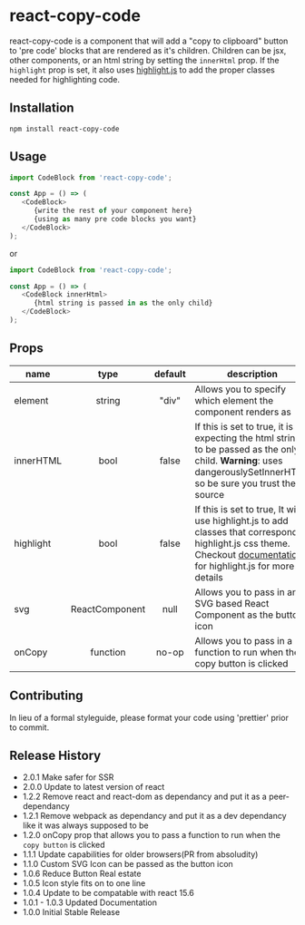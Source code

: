 # react-copy-code

react-copy-code is a component that will add a "copy to clipboard" button to 'pre code' blocks that are rendered as it's children. Children can be jsx, other components, or an html string by setting the `innerHtml` prop. If the `highlight` prop is set, it also uses [highlight.js](https://highlightjs.org/) to add the proper classes needed for highlighting code.

## Installation

`npm install react-copy-code`

## Usage

```javascript
import CodeBlock from 'react-copy-code';

const App = () => (
   <CodeBlock>
      {write the rest of your component here}
      {using as many pre code blocks you want}
   </CodeBlock>
);
```

or

```javascript
import CodeBlock from 'react-copy-code';

const App = () => (
   <CodeBlock innerHtml>
      {html string is passed in as the only child}
   </CodeBlock>
);
```

## Props

| name      |      type      | default | description                                                                                                                                                                                     |
| --------- | :------------: | :-----: | ----------------------------------------------------------------------------------------------------------------------------------------------------------------------------------------------- |
| element   |     string     |  "div"  | Allows you to specify which element the component renders as                                                                                                                                    |
| innerHTML |      bool      |  false  | If this is set to true, it is expecting the html string to be passed as the only child. **Warning**: uses dangerouslySetInnerHTML so be sure you trust the source                               |
| highlight |      bool      |  false  | If this is set to true, It will use highlight.js to add classes that correspond to highlight.js css theme. Checkout [documentation](https://highlightjs.org/) for highlight.js for more details |
| svg       | ReactComponent |  null   | Allows you to pass in any SVG based React Component as the button icon                                                                                                                          |
| onCopy    |    function    |  no-op  | Allows you to pass in a function to run when the copy button is clicked                                                                                                                         |

## Contributing

In lieu of a formal styleguide, please format your code using 'prettier' prior to commit.

## Release History

- 2.0.1 Make safer for SSR
- 2.0.0 Update to latest version of react
- 1.2.2 Remove react and react-dom as dependancy and put it as a peer-dependancy
- 1.2.1 Remove webpack as dependancy and put it as a dev dependancy like it was always supposed to be
- 1.2.0 onCopy prop that allows you to pass a function to run when the `copy button` is clicked
- 1.1.1 Update capabilities for older browsers(PR from absoludity)
- 1.1.0 Custom SVG Icon can be passed as the button icon
- 1.0.6 Reduce Button Real estate
- 1.0.5 Icon style fits on to one line
- 1.0.4 Update to be compatable with react 15.6
- 1.0.1 - 1.0.3 Updated Documentation
- 1.0.0 Initial Stable Release
